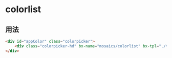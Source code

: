 # colorlist

## 用法

```html
<div id="appColor" class="colorpicker">
    <div class="colorpicker-hd" bx-name="mosaics/colorlist" bx-tpl="./tpl"></div>
</div>
```